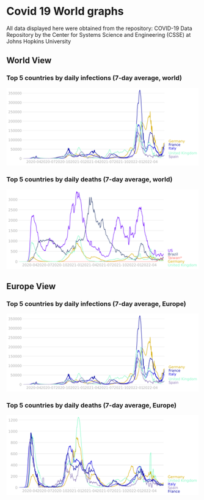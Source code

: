 # Covid 19 World graphs

All data displayed here were obtained from the repository: COVID-19 Data Repository by the Center for Systems Science and Engineering (CSSE) at Johns Hopkins University

## World View

### Top 5 countries by daily infections (7-day average, world)

![W_infections](/plots/top5-europe-infections.svg) 

### Top 5 countries by daily deaths (7-day average, world)

![W_deaths](/plots/top5-world-deaths.svg) 

## Europe View

### Top 5 countries by daily infections (7-day average, Europe)

![Eu_infections](/plots/top5-europe-infections.svg) 

### Top 5 countries by daily deaths (7-day average, Europe)

![Eu_deaths](/plots/top5-europe-deaths.svg) 









